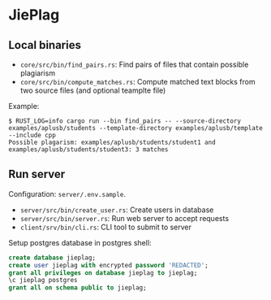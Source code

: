 # JiePlag

## Local binaries

* `core/src/bin/find_pairs.rs`: Find pairs of files that contain possible plagiarism
* `core/src/bin/compute_matches.rs`: Compute matched text blocks from two source files (and optional teamplte file)

Example:

```shell
$ RUST_LOG=info cargo run --bin find_pairs -- --source-directory examples/aplusb/students --template-directory examples/aplusb/template --include cpp
Possible plagarism: examples/aplusb/students/student1 and examples/aplusb/students/student3: 3 matches
```

## Run server

Configuration: `server/.env.sample`.

* `server/src/bin/create_user.rs`: Create users in database
* `server/src/bin/server.rs`: Run web server to accept requests
* `client/srv/bin/cli.rs`: CLI tool to submit to server

Setup postgres database in postgres shell:

```sql
create database jieplag;
create user jieplag with encrypted password 'REDACTED';
grant all privileges on database jieplag to jieplag;
\c jieplag postgres
grant all on schema public to jieplag;
```
